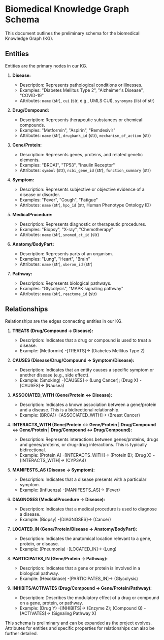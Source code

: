 # Biomedical Knowledge Graph Schema

This document outlines the preliminary schema for the biomedical Knowledge Graph (KG).

## Entities

Entities are the primary nodes in our KG.

1.  **Disease:**
    *   Description: Represents pathological conditions or illnesses.
    *   Examples: "Diabetes Mellitus Type 2", "Alzheimer's Disease", "COVID-19"
    *   Attributes: `name` (str), `cui` (str, e.g., UMLS CUI), `synonyms` (list of str)

2.  **Drug/Compound:**
    *   Description: Represents therapeutic substances or chemical compounds.
    *   Examples: "Metformin", "Aspirin", "Remdesivir"
    *   Attributes: `name` (str), `drugbank_id` (str), `mechanism_of_action` (str)

3.  **Gene/Protein:**
    *   Description: Represents genes, proteins, and related genetic elements.
    *   Examples: "BRCA1", "TP53", "Insulin Receptor"
    *   Attributes: `symbol` (str), `ncbi_gene_id` (str), `function_summary` (str)

4.  **Symptom:**
    *   Description: Represents subjective or objective evidence of a disease or disorder.
    *   Examples: "Fever", "Cough", "Fatigue"
    *   Attributes: `name` (str), `hpo_id` (str, Human Phenotype Ontology ID)

5.  **MedicalProcedure:**
    *   Description: Represents diagnostic or therapeutic procedures.
    *   Examples: "Biopsy", "X-ray", "Chemotherapy"
    *   Attributes: `name` (str), `snomed_ct_id` (str)

6.  **Anatomy/BodyPart:**
    *   Description: Represents parts of an organism.
    *   Examples: "Lung", "Heart", "Brain"
    *   Attributes: `name` (str), `uberon_id` (str)

7.  **Pathway:**
    *   Description: Represents biological pathways.
    *   Examples: "Glycolysis", "MAPK signaling pathway"
    *   Attributes: `name` (str), `reactome_id` (str)

## Relationships

Relationships are the edges connecting entities in our KG.

1.  **TREATS (Drug/Compound -> Disease):**
    *   Description: Indicates that a drug or compound is used to treat a disease.
    *   Example: (Metformin) -[TREATS]-> (Diabetes Mellitus Type 2)

2.  **CAUSES (Disease/Drug/Compound -> Symptom/Disease):**
    *   Description: Indicates that an entity causes a specific symptom or another disease (e.g., side effect).
    *   Example: (Smoking) -[CAUSES]-> (Lung Cancer); (Drug X) -[CAUSES]-> (Nausea)

3.  **ASSOCIATED_WITH (Gene/Protein <-> Disease):**
    *   Description: Indicates a known association between a gene/protein and a disease. This is a bidirectional relationship.
    *   Example: (BRCA1) -[ASSOCIATED_WITH]-> (Breast Cancer)

4.  **INTERACTS_WITH (Gene/Protein <-> Gene/Protein | Drug/Compound <-> Gene/Protein | Drug/Compound <-> Drug/Compound):**
    *   Description: Represents interactions between genes/proteins, drugs and genes/proteins, or drug-drug interactions. This is typically bidirectional.
    *   Example: (Protein A) -[INTERACTS_WITH]-> (Protein B); (Drug X) -[INTERACTS_WITH]-> (CYP3A4)

5.  **MANIFESTS_AS (Disease -> Symptom):**
    *   Description: Indicates that a disease presents with a particular symptom.
    *   Example: (Influenza) -[MANIFESTS_AS]-> (Fever)

6.  **DIAGNOSES (MedicalProcedure -> Disease):**
    *   Description: Indicates that a medical procedure is used to diagnose a disease.
    *   Example: (Biopsy) -[DIAGNOSES]-> (Cancer)

7.  **LOCATED_IN (Gene/Protein/Disease -> Anatomy/BodyPart):**
    *   Description: Indicates the anatomical location relevant to a gene, protein, or disease.
    *   Example: (Pneumonia) -[LOCATED_IN]-> (Lung)

8.  **PARTICIPATES_IN (Gene/Protein -> Pathway):**
    *   Description: Indicates that a gene or protein is involved in a biological pathway.
    *   Example: (Hexokinase) -[PARTICIPATES_IN]-> (Glycolysis)

9.  **INHIBITS/ACTIVATES (Drug/Compound -> Gene/Protein/Pathway):**
    *   Description: Describes the modulatory effect of a drug or compound on a gene, protein, or pathway.
    *   Example: (Drug Y) -[INHIBITS]-> (Enzyme Z); (Compound Q) -[ACTIVATES]-> (Signaling Pathway X)

This schema is preliminary and can be expanded as the project evolves. Attributes for entities and specific properties for relationships can also be further detailed.
